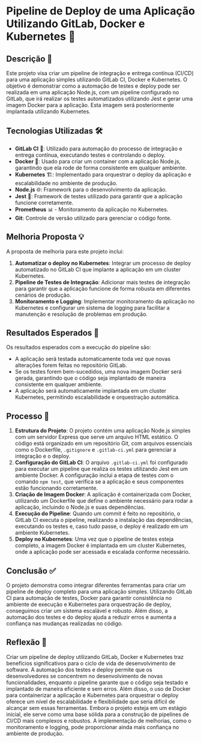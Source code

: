 # Pipeline de Deploy de uma Aplicação Utilizando GitLab, Docker e Kubernetes 🚀

## Descrição 📜
Este projeto visa criar um pipeline de integração e entrega contínua (CI/CD) para uma aplicação simples utilizando GitLab CI, Docker e Kubernetes. O objetivo é demonstrar como a automação de testes e deploy pode ser realizada em uma aplicação Node.js, com um pipeline configurado no GitLab, que irá realizar os testes automatizados utilizando Jest e gerar uma imagem Docker para a aplicação. Esta imagem será posteriormente implantada utilizando Kubernetes.

## Tecnologias Utilizadas 🛠️
- **GitLab CI** 🔄: Utilizado para automação do processo de integração e entrega contínua, executando testes e controlando o deploy.
- **Docker** 🐳: Usado para criar um container com a aplicação Node.js, garantindo que ela rode de forma consistente em qualquer ambiente.
- **Kubernetes** 🏗️: Implementado para orquestrar o deploy da aplicação e escalabilidade no ambiente de produção.
- **Node.js** 🌐: Framework para o desenvolvimento da aplicação.
- **Jest** 🔬: Framework de testes utilizado para garantir que a aplicação funcione corretamente.
- **Prometheus** 📊 - Monitoramento da aplicação no Kubernetes.
- **Git**: Controle de versão utilizado para gerenciar o código fonte.

## Melhoria Proposta 💡
A proposta de melhoria para este projeto inclui:
1. **Automatizar o deploy no Kubernetes**: Integrar um processo de deploy automatizado no GitLab CI que implante a aplicação em um cluster Kubernetes.
2. **Pipeline de Testes de Integração**: Adicionar mais testes de integração para garantir que a aplicação funcione de forma robusta em diferentes cenários de produção.
3. **Monitoramento e Logging**: Implementar monitoramento da aplicação no Kubernetes e configurar um sistema de logging para facilitar a manutenção e resolução de problemas em produção.

## Resultados Esperados 🎯
Os resultados esperados com a execução do pipeline são:
- A aplicação será testada automaticamente toda vez que novas alterações forem feitas no repositório GitLab.
- Se os testes forem bem-sucedidos, uma nova imagem Docker será gerada, garantindo que o código seja implantado de maneira consistente em qualquer ambiente.
- A aplicação será automaticamente implantada em um cluster Kubernetes, permitindo escalabilidade e orquestração automática.

## Processo 🔄
1. **Estrutura do Projeto**: O projeto contém uma aplicação Node.js simples com um servidor Express que serve um arquivo HTML estático. O código está organizado em um repositório Git, com arquivos essenciais como o Dockerfile, `.gitignore` e `.gitlab-ci.yml` para gerenciar a integração e o deploy.
2. **Configuração do GitLab CI**: O arquivo `.gitlab-ci.yml` foi configurado para executar um pipeline que realiza os testes utilizando Jest em um ambiente Docker. A configuração inclui a etapa de testes com o comando `npm test`, que verifica se a aplicação e seus componentes estão funcionando corretamente.
3. **Criação de Imagem Docker**: A aplicação é containerizada com Docker, utilizando um Dockerfile que define o ambiente necessário para rodar a aplicação, incluindo o Node.js e suas dependências.
4. **Execução do Pipeline**: Quando um commit é feito no repositório, o GitLab CI executa o pipeline, realizando a instalação das dependências, executando os testes e, caso tudo passe, o deploy é realizado em um ambiente Kubernetes.
5. **Deploy no Kubernetes**: Uma vez que o pipeline de testes esteja completo, a imagem Docker é implantada em um cluster Kubernetes, onde a aplicação pode ser acessada e escalada conforme necessário.

## Conclusão ✅
O projeto demonstra como integrar diferentes ferramentas para criar um pipeline de deploy completo para uma aplicação simples. Utilizando GitLab CI para automação de testes, Docker para garantir consistência no ambiente de execução e Kubernetes para orquestração de deploy, conseguimos criar um sistema escalável e robusto. Além disso, a automação dos testes e do deploy ajuda a reduzir erros e aumenta a confiança nas mudanças realizadas no código.

## Reflexão 🧠
Criar um pipeline de deploy utilizando GitLab, Docker e Kubernetes traz benefícios significativos para o ciclo de vida de desenvolvimento de software. A automação dos testes e deploy permite que os desenvolvedores se concentrem no desenvolvimento de novas funcionalidades, enquanto o pipeline garante que o código seja testado e implantado de maneira eficiente e sem erros.
Além disso, o uso de Docker para containerizar a aplicação e Kubernetes para orquestrar o deploy oferece um nível de escalabilidade e flexibilidade que seria difícil de alcançar sem essas ferramentas. Embora o projeto esteja em um estágio inicial, ele serve como uma base sólida para a construção de pipelines de CI/CD mais complexos e robustos. A implementação de melhorias, como o monitoramento e logging, pode proporcionar ainda mais confiança no ambiente de produção.

